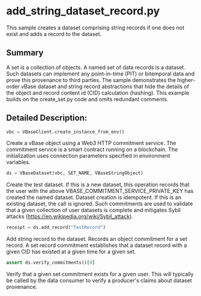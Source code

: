 # add_string_dataset_record.py
This sample creates a dataset comprising string records
if one does not exist and adds a record to the dataset.

## Summary
A set is a collection of objects.
A named set of data records is a dataset.
Such datasets can implement any point-in-time (PIT) or bitemporal data
and prove this provenance to third parties.
The sample demonstrates the higher-order vBase dataset and string record abstractions
that hide the details of the object and record content id (CID) calculation (hashing).
This example builds on the create_set.py code and omits redundant comments.

## Detailed Description:

```python
vbc = VBaseClient.create_instance_from_env()
```
Create a vBase object using a Web3 HTTP commitment service.
The commitment service is a smart contract running on a blockchain.
The initialization uses connection parameters specified in environment variables.

```python
ds = VBaseDataset(vbc, SET_NAME, VBaseStringObject)
```
Create the test dataset.
If this is a new dataset,
this operation records that the user with the above VBASE_COMMITMENT_SERVICE_PRIVATE_KEY
has created the named dataset.
Dataset creation is idempotent.
If this is an existing dataset, the call is ignored. 
Such commitments are used to validate that a given collection of user datasets is complete
and mitigates Sybil attacks (https://en.wikipedia.org/wiki/Sybil_attack).

```python
receipt = ds.add_record("TestRecord")
```
Add string record to the dataset.
Records an object commitment for a set record.
A set record commitment establishes that a dataset record with a given CID
has existed at a given time for a given set.

```python
assert ds.verify_commitments()[0]
```
Verify that a given set commitment exists for a given user.
This will typically be called by the data consumer to verify
a producer's claims about dataset provenance.
